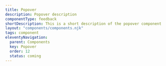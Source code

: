 ```yaml
---
title: Popover
description: Popover description
componentType: feedback
shortDescription: This is a short description of the popover component
layout: "components/components.njk"
tags: component
eleventyNavigation:
  parent: Components
  key: Popover
  order: 12
  status: coming
---
```


